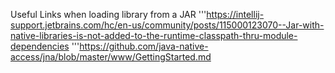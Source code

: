 Useful Links when loading library from a JAR
'''https://intellij-support.jetbrains.com/hc/en-us/community/posts/115000123070--Jar-with-native-libraries-is-not-added-to-the-runtime-classpath-thru-module-dependencies
'''https://github.com/java-native-access/jna/blob/master/www/GettingStarted.md
